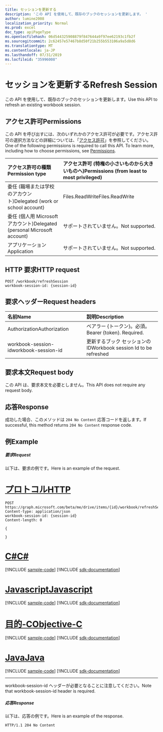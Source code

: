 ```yaml
---
title: セッションを更新する
description: 'この API を使用して、既存のブックのセッションを更新します。 '
author: lumine2008
localization_priority: Normal
ms.prod: excel
doc_type: apiPageType
ms.openlocfilehash: 06d544325908879f847644a9f97ee62193c1fb2f
ms.sourcegitcommit: 2c62457e57467b8d50f21b255b553106a9a5d8d6
ms.translationtype: MT
ms.contentlocale: ja-JP
ms.lasthandoff: 07/31/2019
ms.locfileid: "35996008"
---
```

# <a name="refresh-session"></a><span data-ttu-id="61f24-103">セッションを更新する</span><span class="sxs-lookup"><span data-stu-id="61f24-103">Refresh Session</span></span>

<span data-ttu-id="61f24-104">この API を使用して、既存のブックのセッションを更新します。</span><span class="sxs-lookup"><span data-stu-id="61f24-104">Use this API to refresh an existing workbook session.</span></span> 

## <a name="permissions"></a><span data-ttu-id="61f24-105">アクセス許可</span><span class="sxs-lookup"><span data-stu-id="61f24-105">Permissions</span></span>
<span data-ttu-id="61f24-p101">この API を呼び出すには、次のいずれかのアクセス許可が必要です。アクセス許可の選択方法などの詳細については、「[アクセス許可](/graph/permissions-reference)」を参照してください。</span><span class="sxs-lookup"><span data-stu-id="61f24-p101">One of the following permissions is required to call this API. To learn more, including how to choose permissions, see [Permissions](/graph/permissions-reference).</span></span>

|<span data-ttu-id="61f24-108">アクセス許可の種類</span><span class="sxs-lookup"><span data-stu-id="61f24-108">Permission type</span></span>      | <span data-ttu-id="61f24-109">アクセス許可 (特権の小さいものから大きいものへ)</span><span class="sxs-lookup"><span data-stu-id="61f24-109">Permissions (from least to most privileged)</span></span>              |
|:--------------------|:---------------------------------------------------------|
|<span data-ttu-id="61f24-110">委任 (職場または学校のアカウント)</span><span class="sxs-lookup"><span data-stu-id="61f24-110">Delegated (work or school account)</span></span> | <span data-ttu-id="61f24-111">Files.ReadWrite</span><span class="sxs-lookup"><span data-stu-id="61f24-111">Files.ReadWrite</span></span>    |
|<span data-ttu-id="61f24-112">委任 (個人用 Microsoft アカウント)</span><span class="sxs-lookup"><span data-stu-id="61f24-112">Delegated (personal Microsoft account)</span></span> | <span data-ttu-id="61f24-113">サポートされていません。</span><span class="sxs-lookup"><span data-stu-id="61f24-113">Not supported.</span></span>    |
|<span data-ttu-id="61f24-114">アプリケーション</span><span class="sxs-lookup"><span data-stu-id="61f24-114">Application</span></span> | <span data-ttu-id="61f24-115">サポートされていません。</span><span class="sxs-lookup"><span data-stu-id="61f24-115">Not supported.</span></span> |

## <a name="http-request"></a><span data-ttu-id="61f24-116">HTTP 要求</span><span class="sxs-lookup"><span data-stu-id="61f24-116">HTTP request</span></span>
<!-- { "blockType": "ignored" } -->
```http
POST /workbook/refreshSession
workbook-session-id: {session-id}
```
## <a name="request-headers"></a><span data-ttu-id="61f24-117">要求ヘッダー</span><span class="sxs-lookup"><span data-stu-id="61f24-117">Request headers</span></span>
| <span data-ttu-id="61f24-118">名前</span><span class="sxs-lookup"><span data-stu-id="61f24-118">Name</span></span>       | <span data-ttu-id="61f24-119">説明</span><span class="sxs-lookup"><span data-stu-id="61f24-119">Description</span></span>|
|:---------------|:----------|
| <span data-ttu-id="61f24-120">Authorization</span><span class="sxs-lookup"><span data-stu-id="61f24-120">Authorization</span></span>  | <span data-ttu-id="61f24-p102">ベアラー {トークン}。必須。</span><span class="sxs-lookup"><span data-stu-id="61f24-p102">Bearer {token}. Required.</span></span> |
| <span data-ttu-id="61f24-123">workbook-session-id</span><span class="sxs-lookup"><span data-stu-id="61f24-123">workbook-session-id</span></span> | <span data-ttu-id="61f24-124">更新するブック セッションの ID</span><span class="sxs-lookup"><span data-stu-id="61f24-124">Workbook session Id to be refreshed</span></span> |

## <a name="request-body"></a><span data-ttu-id="61f24-125">要求本文</span><span class="sxs-lookup"><span data-stu-id="61f24-125">Request body</span></span>
<span data-ttu-id="61f24-126">この API は、要求本文を必要としません。</span><span class="sxs-lookup"><span data-stu-id="61f24-126">This API does not require any request body.</span></span>

## <a name="response"></a><span data-ttu-id="61f24-127">応答</span><span class="sxs-lookup"><span data-stu-id="61f24-127">Response</span></span>

<span data-ttu-id="61f24-128">成功した場合、このメソッドは `204 No Content` 応答コードを返します。</span><span class="sxs-lookup"><span data-stu-id="61f24-128">If successful, this method returns `204 No Content` response code.</span></span>

## <a name="example"></a><span data-ttu-id="61f24-129">例</span><span class="sxs-lookup"><span data-stu-id="61f24-129">Example</span></span>
##### <a name="request"></a><span data-ttu-id="61f24-130">要求</span><span class="sxs-lookup"><span data-stu-id="61f24-130">Request</span></span>
<span data-ttu-id="61f24-131">以下は、要求の例です。</span><span class="sxs-lookup"><span data-stu-id="61f24-131">Here is an example of the request.</span></span>

# <a name="httptabhttp"></a>[<span data-ttu-id="61f24-132">プロトコル</span><span class="sxs-lookup"><span data-stu-id="61f24-132">HTTP</span></span>](#tab/http)
<!-- {
  "blockType": "request",
  "name": "refresh_excel_session"
}-->
```http
POST https://graph.microsoft.com/beta/me/drive/items/{id}/workbook/refreshSession
Content-type: application/json
workbook-session-id: {session-id}
Content-length: 0

{

}
```
# <a name="ctabcsharp"></a>[<span data-ttu-id="61f24-133">C#</span><span class="sxs-lookup"><span data-stu-id="61f24-133">C#</span></span>](#tab/csharp)
[!INCLUDE [sample-code](../includes/snippets/csharp/refresh-excel-session-csharp-snippets.md)]
[!INCLUDE [sdk-documentation](../includes/snippets/snippets-sdk-documentation-link.md)]

# <a name="javascripttabjavascript"></a>[<span data-ttu-id="61f24-134">Javascript</span><span class="sxs-lookup"><span data-stu-id="61f24-134">Javascript</span></span>](#tab/javascript)
[!INCLUDE [sample-code](../includes/snippets/javascript/refresh-excel-session-javascript-snippets.md)]
[!INCLUDE [sdk-documentation](../includes/snippets/snippets-sdk-documentation-link.md)]

# <a name="objective-ctabobjc"></a>[<span data-ttu-id="61f24-135">目的-C</span><span class="sxs-lookup"><span data-stu-id="61f24-135">Objective-C</span></span>](#tab/objc)
[!INCLUDE [sample-code](../includes/snippets/objc/refresh-excel-session-objc-snippets.md)]
[!INCLUDE [sdk-documentation](../includes/snippets/snippets-sdk-documentation-link.md)]

# <a name="javatabjava"></a>[<span data-ttu-id="61f24-136">Java</span><span class="sxs-lookup"><span data-stu-id="61f24-136">Java</span></span>](#tab/java)
[!INCLUDE [sample-code](../includes/snippets/java/refresh-excel-session-java-snippets.md)]
[!INCLUDE [sdk-documentation](../includes/snippets/snippets-sdk-documentation-link.md)]

---


<span data-ttu-id="61f24-137">workbook-session-id ヘッダーが必要となることに注意してください。</span><span class="sxs-lookup"><span data-stu-id="61f24-137">Note that workbook-session-id header is required.</span></span> 


##### <a name="response"></a><span data-ttu-id="61f24-138">応答</span><span class="sxs-lookup"><span data-stu-id="61f24-138">Response</span></span>
<span data-ttu-id="61f24-139">以下は、応答の例です。</span><span class="sxs-lookup"><span data-stu-id="61f24-139">Here is an example of the response.</span></span> 

<!-- {
  "blockType": "response",
  "truncated": true
} -->
```http
HTTP/1.1 204 No Content
```
<!-- uuid: 8fcb5dbc-d5aa-4681-8e31-b001d5168d79 
2015-10-25 14:57:30 UTC -->
<!-- {
  "type": "#page.annotation",
  "description": "Example",
  "keywords": "",
  "section": "documentation",
  "tocPath": "",
  "suppressions": [
  ]
}-->

